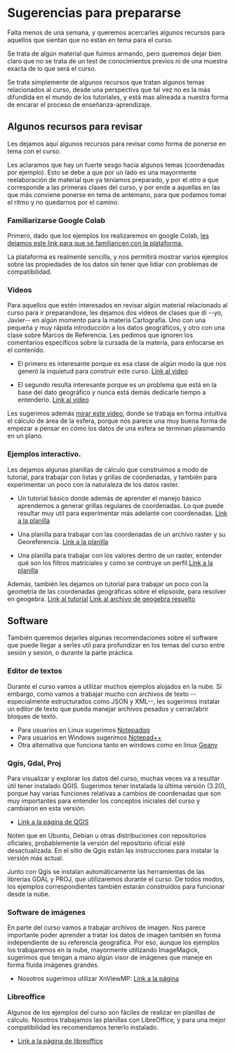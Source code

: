 # Sugerencias para prepararse

Falta menos de una semana, y queremos acercarles algunos recursos para aquellos
que sientan que no están en tema para el curso.

Se trata de algún material que fuimos armando, pero queremos dejar bien claro
que no se trata de un test de conocimientos previos ni de una muestra exacta
de lo que será el curso.

Se trata simplemente de algunos recursos que tratan algunos temas relacionados
al curso, desde una perspectiva que tal vez no es la más difundida en el mundo
de los tutoriales, y está mas alineada a nuestra forma de encarar el
proceso de enseñanza-aprendizaje.

## Algunos recursos para revisar

Les dejamos aquí algunos recursos para revisar como forma de ponerse en tema con
el curso.

Les aclaramos que hay un fuerte sesgo hacia algunos temas (coordenadas por ejemplo).
Esto se debe a que por un lado es una mayormente reelaboración de material que ya teníamos
preparado, y por el otro a que corresponde a las primeras clases del curso, y por
ende a aquellas en las que más conviene ponerse en tema de antemano, para que podamos
tomar el ritmo y no quedarnos por el camino.

### Familiarizarse Google Colab

Primero, dado que los ejemplos los realizaremos en google Colab,
[les dejamos este link para que se familiaricen con la plataforma.](https://colab.research.google.com/gist/jjclavijo/3cf3d32d0a47ad2bc30e03011cdd4ca7)

La plataforma es realmente sencilla, y nos permitirá mostrar varios ejemplos
sobre las propiedades de los datos sin tener que lidiar con problemas de
compatibilidad.

### Videos

Para aquellos que estén interesados en revisar algún material relacionado al curso para
ir preparandose, les dejamos dos videos de clases que dí --yo, Javier-- en algún momento
para la materia Cartografía. Uno con una pequeña y
muy rápida introducción a los datos geográficos, y otro con una clase sobre Marcos de Referencia.
Les pedimos que ignoren los comentarios específicos sobre la cursada de la materia, para
enfocarse en el contenido.

- El primero es interesante porque es esa clase de algún modo la que nos generó la
inquietud para construir este curso. [Link al video](https://www.youtube.com/watch?v=HYxFeeyXkxc)

- El segundo resulta interesante porque es un problema que está en la base del dato
geográfico y nunca está demás dedicarle tiempo a entenderlo. [Link al video](https://www.youtube.com/watch?v=KtIY1eK9Fw8)

Les sugerimos además [mirar este video](https://www.youtube.com/watch?v=GNcFjFmqEc8), donde se trabaja en forma intuitiva el
cálculo de área de la esfera, porque nos parece una muy buena forma de empezar
a pensar en cómo los datos de una esfera se terminan plasmando en un plano.

### Ejemplos interactivo.

Les dejamos algunas planillas de cálculo que construimos a modo de tutorial,
para trabajar con listas y grillas de coordenadas, y también para experimentar un
poco con la naturaleza de los datos raster.

- Un tutorial básico donde además de aprender el manejo básico aprendemos a generar
  grillas regulares de coordenadas. Lo que puede resultar muy util para experimentar
  más adelante con coordenadas. [Link a la planilla](/preparacion_files/Tutor_Planilla.xlsx)

- Una planilla para trabajar con las coordenadas de un archivo raster y su
  Georeferencia. [Link a la planilla](/preparacion_files/Raster_Coordenadas.xlsx)

- Una planilla para trabajar con los valores dentro de un raster, entender
  qué son los filtros matriciales y como se contruye un perfil.[Link a la planilla](/preparacion_files/Raster_Valores.xlsx)

Además, también les dejamos un tutorial para trabajar un poco con la geometría de
las coordenadas geográficas sobre el elipsoide, para resolver en geogebra.
[Link al tutorial](/preparacion_files/Datum_geogebra) [Link al archivo de geogebra resuelto](/preparacion_files/Datum_geogebra.ggb)

## Software

También queremos dejarles algunas recomendaciones sobre el software que puede
llegar a serles util para profundizar en los temas del curso entre sesión y
sesión, o durante la parte práctica.

### Editor de textos

Durante el curso vamos a utilizar muchos ejemplos alojados en la nube. Si
embargo, como vamos a trabajar mucho con archivos de texto --especialmente
estructurados como JSON y XML--, les sugerimos instalar un editor de texto que
pueda manejar archivos pesados y cerrar/abrir bloques de texto.

- Para usuarios en Linux sugerimos [Notepadqq](https://notepadqq.com)
- Para usuarios en Windows sugerimos [Notepad++](https://notepad-plus-plus.org/)
- Otra alternativa que funciona tanto en windows como en linux [Geany](https://www.geany.org/)

### Qgis, Gdal, Proj

Para visualizar y explorar los datos del curso, muchas veces va a resultar útil
tener instalado QGIS. Sugerimos tener instalada la última versión (3.20),
porque hay varias funciones relativas a cambios de coordenadas que son muy
importantes para entender los conceptos iniciales del curso y cambiaron en esta
versión.

- [Link a la página de QGIS](https://qgis.org)

Noten que en Ubuntu, Debian u otras distribuciones con repositorios oficiales,
probablemente la versión del repositorio oficial esté desactualizada. En el
sitio de Qgis están las instrucciones para instalar la versión más actual.

Junto con Qgis se instalan automáticamente las herramientas de las librerías
GDAL y PROJ, que utilizaremos durante el curso. De todos modos, los ejemplos
correspondientes también estarán construidos para funcionar desde la nube.

### Software de imágenes

En parte del curso vamos a trabajar archivos de imagen. Nos parece importante
poder aprender a tratar los datos de imagen también en forma independiente de
su referencia geográfica. Por eso, aunque los ejemplos los trabajaremos en la
nube, mayormente utilizando ImageMagick, sugerimos que tengan a mano algún
visor de imágenes que maneje en forma fluida imágenes grandes.

- Nosotros sugerimos utilizar XnViewMP: [Link a la página](https://www.xnview.com/en/xnviewmp/)

### Libreoffice

Algunos de los ejemplos del curso son fáciles de realizar en planillas de
cálculo. Nosotros trabajamos las planillas con LibreOffice, y para una mejor
compatibilidad les recomendamos tenerlo instalado.

- [Link a la página de libreoffice](https://es.libreoffice.org/)
